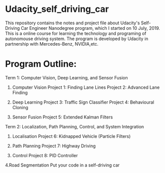 # Udacity_self_driving_car

This repository contains the notes and project file about Udacity's Self-Driving Car Engineer Nanodegree program, which I started on 10 July, 2019. This is a online course for learning the technology and programing of autonomouse driving system. 
The program is developed by Udacity in partnership with Mercedes-Benz, NVIDIA,etc.

# Program Outline:

Term 1: Computer Vision, Deep Learning, and Sensor Fusion

1. Computer Vision
Project 1: Finding Lane Lines 
Project 2: Advanced Lane Finding

2. Deep Learning
Project 3: Traffic Sign Classifier
Project 4: Behavioural Cloning

3. Sensor Fusion
Project 5: Extended Kalman Filters

Term 2: Localization, Path Planning, Control, and System Integration

1. Localisation
Project 6: Kidnapped Vehicle (Particle Filters)

2. Path Planning
Project 7: Highway Driving

3. Control
Project 8: PID Controller

4.Road Segmentation
Put your code in a self-driving car
